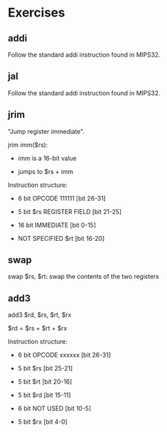 # Exercises

## addi

Follow the standard addi instruction found in MIPS32.

## jal

Follow the standard addi instruction found in MIPS32.

## jrim

"Jump register immediate". 

jrim imm(\$rs):

- imm is a 16-bit value

- jumps to \$rs + imm

Instruction structure:

- 6 bit OPCODE 111111 [bit 26-31]

- 5 bit \$rs REGISTER FIELD [bit 21-25]

- 16 bit IMMEDIATE [bit 0-15]

- NOT SPECIFIED \$rt [bit 16-20]

## swap

swap \$rs, \$rt: swap the contents of the two registers

## add3

add3 \$rd, \$rs, \$rt, \$rx

\$rd = \$rs + \$rt + \$rx

Instruction structure:

- 6 bit OPCODE xxxxxx [bit 26-31]

- 5 bit \$rs [bit 25-21]

- 5 bit \$rt [bit 20-16]

- 5 bit \$rd [bit 15-11]

- 6 bit NOT USED [bit 10-5]

- 5 bit \$rx [bit 4-0]
